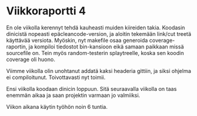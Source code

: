 # Viikkoraportti 4

En ole viikolla kerennyt tehdä kauheasti muiden kiireiden takia. Koodasin dinicistä nopeasti epäcleancode-version, ja aloitin tekemään link/cut treetä käyttävää versiota. Myöskin, nyt makefile osaa generoida coverage-raportin, ja kompiloi tiedostot bin-kansioon eikä samaan paikkaan missä sourcefile on. Tein myös random-testerin splaytreelle, koska sen koodin coverage oli huono.

Viimme viikolla olin unohtanut addatä kaksi headeria gittiin, ja siksi ohjelma ei compiloitunut. Toivottavasti nyt toimii.

Ensi viikolla koodaan dinicin loppuun. Sitä seuraavalla viikolla on taas enemmän aikaa ja saan projektin varmaan jo valmiiksi.

Viikon aikana käytin työhön noin 6 tuntia.
